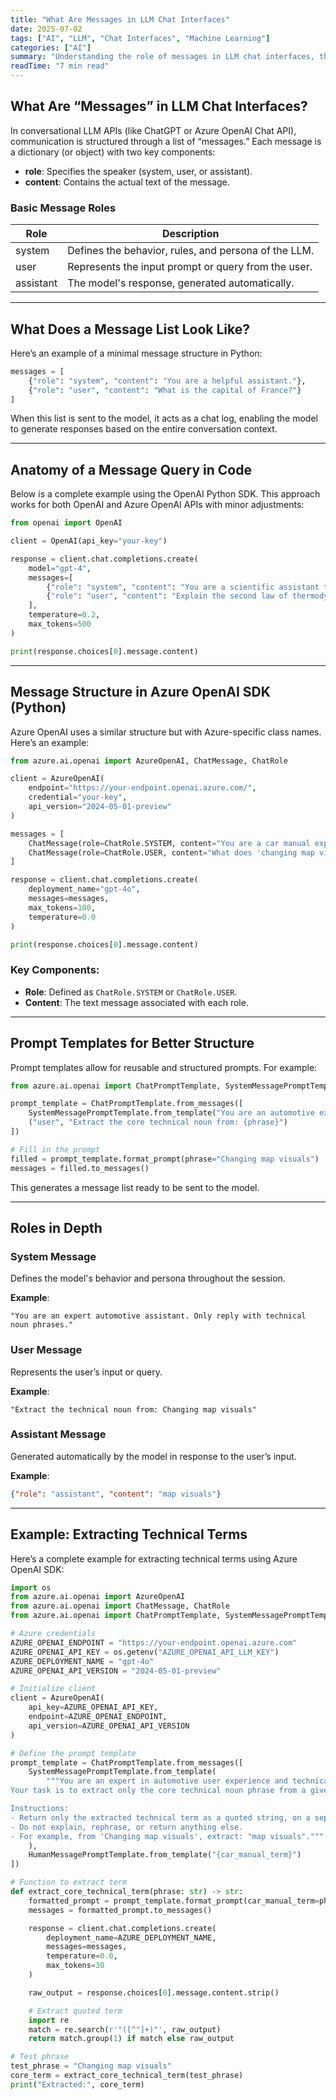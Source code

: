 ```yaml
---
title: "What Are Messages in LLM Chat Interfaces"
date: 2025-07-02
tags: ["AI", "LLM", "Chat Interfaces", "Machine Learning"]
categories: ["AI"]
summary: "Understanding the role of messages in LLM chat interfaces, their structure, and how they facilitate communication between users and AI models."
readTime: "7 min read"
---
```


## What Are “Messages” in LLM Chat Interfaces?

In conversational LLM APIs (like ChatGPT or Azure OpenAI Chat API), communication is structured through a list of “messages.” Each message is a dictionary (or object) with two key components:

- **role**: Specifies the speaker (system, user, or assistant).
- **content**: Contains the actual text of the message.

### Basic Message Roles

| Role      | Description                                           |
|-----------|-------------------------------------------------------|
| system    | Defines the behavior, rules, and persona of the LLM.  |
| user      | Represents the input prompt or query from the user.   |
| assistant | The model's response, generated automatically.        |

---

## What Does a Message List Look Like?

Here’s an example of a minimal message structure in Python:

```python
messages = [
    {"role": "system", "content": "You are a helpful assistant."},
    {"role": "user", "content": "What is the capital of France?"}
]
```

When this list is sent to the model, it acts as a chat log, enabling the model to generate responses based on the entire conversation context.

---

## Anatomy of a Message Query in Code

Below is a complete example using the OpenAI Python SDK. This approach works for both OpenAI and Azure OpenAI APIs with minor adjustments:

```python
from openai import OpenAI

client = OpenAI(api_key="your-key")

response = client.chat.completions.create(
    model="gpt-4",
    messages=[
        {"role": "system", "content": "You are a scientific assistant that answers with detailed technical explanations."},
        {"role": "user", "content": "Explain the second law of thermodynamics."}
    ],
    temperature=0.2,
    max_tokens=500
)

print(response.choices[0].message.content)
```

---

## Message Structure in Azure OpenAI SDK (Python)

Azure OpenAI uses a similar structure but with Azure-specific class names. Here’s an example:

```python
from azure.ai.openai import AzureOpenAI, ChatMessage, ChatRole

client = AzureOpenAI(
    endpoint="https://your-endpoint.openai.azure.com/",
    credential="your-key",
    api_version="2024-05-01-preview"
)

messages = [
    ChatMessage(role=ChatRole.SYSTEM, content="You are a car manual expert."),
    ChatMessage(role=ChatRole.USER, content="What does 'changing map visuals' mean?")
]

response = client.chat.completions.create(
    deployment_name="gpt-4o",
    messages=messages,
    max_tokens=100,
    temperature=0.0
)

print(response.choices[0].message.content)
```

### Key Components:

- **Role**: Defined as `ChatRole.SYSTEM` or `ChatRole.USER`.
- **Content**: The text message associated with each role.

---

## Prompt Templates for Better Structure

Prompt templates allow for reusable and structured prompts. For example:

```python
from azure.ai.openai import ChatPromptTemplate, SystemMessagePromptTemplate

prompt_template = ChatPromptTemplate.from_messages([
    SystemMessagePromptTemplate.from_template("You are an automotive expert."),
    ("user", "Extract the core technical noun from: {phrase}")
])

# Fill in the prompt
filled = prompt_template.format_prompt(phrase="Changing map visuals")
messages = filled.to_messages()
```

This generates a message list ready to be sent to the model.

---

## Roles in Depth

### System Message

Defines the model's behavior and persona throughout the session.

**Example**:

```plaintext
"You are an expert automotive assistant. Only reply with technical noun phrases."
```

### User Message

Represents the user’s input or query.

**Example**:

```plaintext
"Extract the technical noun from: Changing map visuals"
```

### Assistant Message

Generated automatically by the model in response to the user’s input.

**Example**:

```json
{"role": "assistant", "content": "map visuals"}
```

---

## Example: Extracting Technical Terms

Here’s a complete example for extracting technical terms using Azure OpenAI SDK:

```python
import os
from azure.ai.openai import AzureOpenAI
from azure.ai.openai import ChatMessage, ChatRole
from azure.ai.openai import ChatPromptTemplate, SystemMessagePromptTemplate, HumanMessagePromptTemplate

# Azure credentials
AZURE_OPENAI_ENDPOINT = "https://your-endpoint.openai.azure.com"
AZURE_OPENAI_API_KEY = os.getenv("AZURE_OPENAI_API_LLM_KEY")
AZURE_DEPLOYMENT_NAME = "gpt-4o"
AZURE_OPENAI_API_VERSION = "2024-05-01-preview"

# Initialize client
client = AzureOpenAI(
    api_key=AZURE_OPENAI_API_KEY,
    endpoint=AZURE_OPENAI_ENDPOINT,
    api_version=AZURE_OPENAI_API_VERSION
)

# Define the prompt template
prompt_template = ChatPromptTemplate.from_messages([
    SystemMessagePromptTemplate.from_template(
        """You are an expert in automotive user experience and technical documentation.
Your task is to extract only the core technical noun phrase from a given car manual phrase.

Instructions:
- Return only the extracted technical term as a quoted string, on a separate line.
- Do not explain, rephrase, or return anything else.
- For example, from 'Changing map visuals', extract: "map visuals"."""
    ),
    HumanMessagePromptTemplate.from_template("{car_manual_term}")
])

# Function to extract term
def extract_core_technical_term(phrase: str) -> str:
    formatted_prompt = prompt_template.format_prompt(car_manual_term=phrase)
    messages = formatted_prompt.to_messages()

    response = client.chat.completions.create(
        deployment_name=AZURE_DEPLOYMENT_NAME,
        messages=messages,
        temperature=0.0,
        max_tokens=30
    )

    raw_output = response.choices[0].message.content.strip()

    # Extract quoted term
    import re
    match = re.search(r'"([^"]+)"', raw_output)
    return match.group(1) if match else raw_output

# Test phrase
test_phrase = "Changing map visuals"
core_term = extract_core_technical_term(test_phrase)
print("Extracted:", core_term)
```
